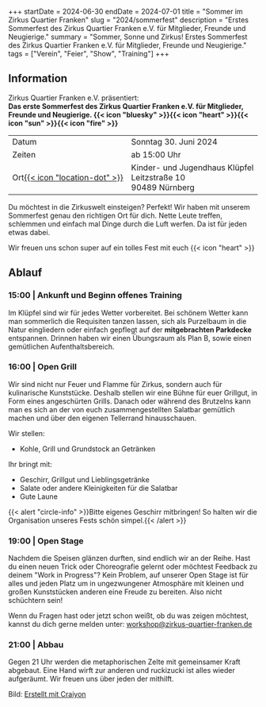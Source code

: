 +++
startDate = 2024-06-30
endDate = 2024-07-01
title = "Sommer im Zirkus Quartier Franken"
slug =  "2024/sommerfest"
description = "Erstes Sommerfest des Zirkus Quartier Franken e.V. für Mitglieder, Freunde und Neugierige."
summary = "Sommer, Sonne und Zirkus! Erstes Sommerfest des Zirkus Quartier Franken e.V. für Mitglieder, Freunde und Neugierige."
tags = ["Verein", "Feier", "Show", "Training"]
+++

## Information
Zirkus Quartier Franken e.V. präsentiert:  
**Das erste Sommerfest des Zirkus Quartier Franken e.V. für Mitglieder, Freunde und Neugierige. {{< icon "bluesky" >}}{{< icon "heart" >}}{{< icon "sun" >}}{{< icon "fire" >}}**
 
|||
|---|---|
|Datum|Sonntag 30. Juni 2024|
|Zeiten| ab 15:00 Uhr|
|Ort[{{< icon "location-dot" >}}](https://maps.app.goo.gl/arivwVDR7dsKZ5Nm6)|Kinder- und Jugendhaus Klüpfel<br>Leitzstraße 10<br>90489 Nürnberg|

Du möchtest in die Zirkuswelt einsteigen? Perfekt! Wir haben mit unserem Sommerfest genau den richtigen Ort für dich. Nette Leute treffen, schlemmen und einfach mal Dinge durch die Luft werfen. Da ist für jeden etwas dabei. 

Wir freuen uns schon super auf ein tolles Fest mit euch {{< icon "heart" >}}

## Ablauf
### 15:00 | Ankunft und Beginn offenes Training 

Im Klüpfel sind wir für jedes Wetter vorbereitet. Bei schönem Wetter kann man sommerlich die Requisiten tanzen lassen, sich als Purzelbaum in die Natur eingliedern oder einfach gepflegt auf der **mitgebrachten Parkdecke** entspannen. Drinnen haben wir einen Übungsraum als Plan B, sowie einen gemütlichen Aufenthaltsbereich. 

### 16:00 | Open Grill

Wir sind nicht nur Feuer und Flamme für Zirkus, sondern auch für kulinarische Kunststücke. Deshalb stellen wir eine Bühne für euer Grillgut, in Form eines angeschürten Grills. Danach oder während des Brutzelns kann man es sich an der von euch zusammengestellten Salatbar gemütlich machen und über den eigenen Tellerrand hinausschauen.

Wir stellen:
- Kohle, Grill und Grundstock an Getränken

Ihr bringt mit:

- Geschirr, Grillgut und Lieblingsgetränke
- Salate oder andere Kleinigkeiten für die Salatbar
- Gute Laune

{{< alert "circle-info" >}}Bitte eigenes Geschirr mitbringen! So halten wir die Organisation unseres Fests schön simpel.{{< /alert >}}


### 19:00 | Open Stage

Nachdem die Speisen glänzen durften, sind endlich wir an der Reihe. Hast du einen neuen Trick oder Choreografie gelernt oder möchtest Feedback zu deinem "Work in Progress"? Kein Problem, auf unserer Open Stage ist für alles und jeden Platz um in ungezwungener Atmosphäre mit kleinen und großen Kunststücken anderen eine Freude zu bereiten. Also nicht schüchtern sein!

Wenn du Fragen hast oder jetzt schon weißt, ob du was zeigen möchtest, kannst du dich gerne melden unter: workshop@zirkus-quartier-franken.de

### 21:00 | Abbau

Gegen 21 Uhr werden die metaphorischen Zelte mit gemeinsamer Kraft abgebaut. Eine Hand wirft zur anderen und ruckizucki ist alles wieder aufgeräumt. Wir freuen uns über jeden der mithilft. 



Bild: [Erstellt mit Craiyon](https://www.craiyon.com/)